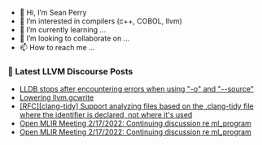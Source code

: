 - 👋 Hi, I’m Sean Perry
- 👀 I’m interested in compilers (c++, COBOL, llvm)
- 🌱 I’m currently learning ...
- 💞️ I’m looking to collaborate on ...
- 📫 How to reach me ...

<!---
s66perry/s66perry is a ✨ special ✨ repository because its `README.md` (this file) appears on your GitHub profile.
You can click the Preview link to take a look at your changes.
--->
### 📕 Latest LLVM Discourse Posts

<!-- DISCOURSE-LLVM:START -->
- [LLDB stops after encountering errors when using &quot;-o&quot; and &quot;--source&quot;](https://discourse.llvm.org/t/lldb-stops-after-encountering-errors-when-using-o-and-source/60678/5)
- [Lowering llvm.gcwrite](https://discourse.llvm.org/t/lowering-llvm-gcwrite/60506/4)
- [[RFC][clang-tidy] Support analyzing files based on the .clang-tidy file where the identifier is declared, not where it&#39;s used](https://discourse.llvm.org/t/rfc-clang-tidy-support-analyzing-files-based-on-the-clang-tidy-file-where-the-identifier-is-declared-not-where-its-used/60816/1)
- [Open MLIR Meeting 2/17/2022: Continuing discussion re ml_program](https://discourse.llvm.org/t/open-mlir-meeting-2-17-2022-continuing-discussion-re-ml-program/60441/5)
- [Open MLIR Meeting 2/17/2022: Continuing discussion re ml_program](https://discourse.llvm.org/t/open-mlir-meeting-2-17-2022-continuing-discussion-re-ml-program/60441/4)
<!-- DISCOURSE-LLVM:END -->

